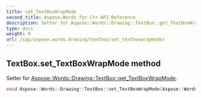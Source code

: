 ```yaml
---
title: set_TextBoxWrapMode
second_title: Aspose.Words for C++ API Reference
description: Setter for Aspose::Words::Drawing::TextBox::get_TextBoxWrapMode. 
type: docs
weight: 0
url: /cpp/aspose.words.drawing/textbox/set_textboxwrapmode/
---
```

## TextBox.set_TextBoxWrapMode method


Setter for [Aspose::Words::Drawing::TextBox::get_TextBoxWrapMode](../get_textboxwrapmode/).

```cpp
void Aspose::Words::Drawing::TextBox::set_TextBoxWrapMode(Aspose::Words::Drawing::TextBoxWrapMode value)
```

